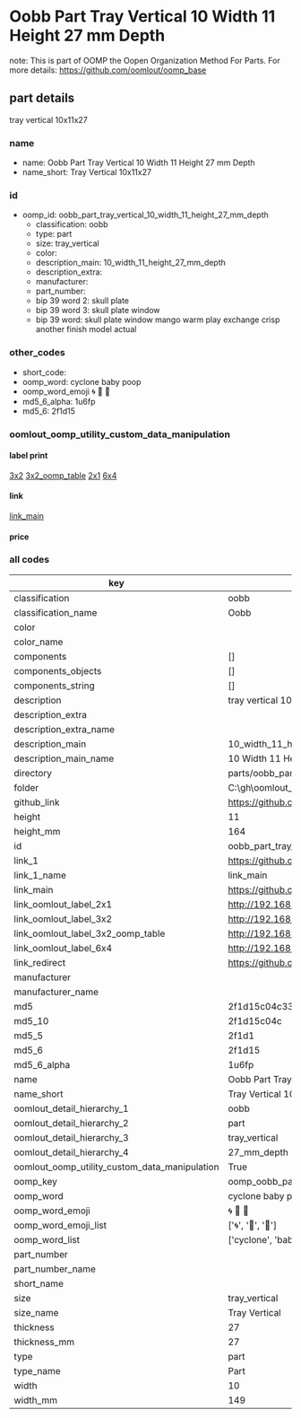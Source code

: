 # Oobb Part Tray Vertical 10 Width 11 Height 27 mm Depth  

note: This is part of OOMP the Oopen Organization Method For Parts. For more details: https://github.com/oomlout/oomp_base

##  part details
  



tray vertical 10x11x27



### name
* name: Oobb Part Tray Vertical 10 Width 11 Height 27 mm Depth
* name_short: Tray Vertical 10x11x27 
### id
* oomp_id: oobb_part_tray_vertical_10_width_11_height_27_mm_depth
  * classification: oobb
  * type: part
  * size: tray_vertical
  * color: 
  * description_main: 10_width_11_height_27_mm_depth
  * description_extra: 
  * manufacturer: 
  * part_number: 
  * bip 39 word 2: skull plate
  * bip 39 word 3: skull plate window
  * bip 39 word: skull plate window mango warm play exchange crisp another finish model actual

### other_codes
* short_code: 
* oomp_word: cyclone baby poop
* oomp_word_emoji :cyclone: :baby: :poop:
* md5_6_alpha: 1u6fp
* md5_6: 2f1d15






### oomlout_oomp_utility_custom_data_manipulation
#### label print
[3x2](http://192.168.1.245:1112/?label=oomp%201u6fp)
[3x2_oomp_table](http://192.168.1.108:1112/?label=oomp%201u6fp)
[2x1](http://192.168.1.242:1112/?label=oomp%201u6fp)
[6x4](http://192.168.1.55:1112/?label=oomp%201u6fp)    

#### link

[link_main](https://github.com/oomlout/oomlout_oobb_version_4_generated_parts/tree/main/navigation_oomp/oobb/part/tray_vertical/10_width_11_height_27_mm_depth/part)                              

#### price







### all codes 
| key | value |  
| --- | --- |  
| classification | oobb |  
| classification_name | Oobb |  
| color |  |  
| color_name |  |  
| components | [] |  
| components_objects | [] |  
| components_string | [] |  
| description | tray vertical 10x11x27 |  
| description_extra |  |  
| description_extra_name |  |  
| description_main | 10_width_11_height_27_mm_depth |  
| description_main_name | 10 Width 11 Height 27 mm Depth |  
| directory | parts/oobb_part_tray_vertical_10_width_11_height_27_mm_depth |  
| folder | C:\gh\oomlout_oobb_version_4_generated_parts\parts\oobb_part_tray_vertical_10_width_11_height_27_mm_depth |  
| github_link | https://github.com/oomlout/oomlout_oomp_part_src/tree/main/parts/oobb_part_tray_vertical_10_width_11_height_27_mm_depth |  
| height | 11 |  
| height_mm | 164 |  
| id | oobb_part_tray_vertical_10_width_11_height_27_mm_depth |  
| link_1 | https://github.com/oomlout/oomlout_oobb_version_4_generated_parts/tree/main/navigation_oomp/oobb/part/tray_vertical/10_width_11_height_27_mm_depth/part |  
| link_1_name | link_main |  
| link_main | https://github.com/oomlout/oomlout_oobb_version_4_generated_parts/tree/main/navigation_oomp/oobb/part/tray_vertical/10_width_11_height_27_mm_depth/part |  
| link_oomlout_label_2x1 | http://192.168.1.242:1112/?label=oomp%201u6fp |  
| link_oomlout_label_3x2 | http://192.168.1.245:1112/?label=oomp%201u6fp |  
| link_oomlout_label_3x2_oomp_table | http://192.168.1.108:1112/?label=oomp%201u6fp |  
| link_oomlout_label_6x4 | http://192.168.1.55:1112/?label=oomp%201u6fp |  
| link_redirect | https://github.com/oomlout/oomlout_oobb_version_4_generated_parts/tree/main/parts/oobb_tray_vertical_10_11_27 |  
| manufacturer |  |  
| manufacturer_name |  |  
| md5 | 2f1d15c04c33a9d6997b9873f6e98e56 |  
| md5_10 | 2f1d15c04c |  
| md5_5 | 2f1d1 |  
| md5_6 | 2f1d15 |  
| md5_6_alpha | 1u6fp |  
| name | Oobb Part Tray Vertical 10 Width 11 Height 27 mm Depth |  
| name_short | Tray Vertical 10x11x27  |  
| oomlout_detail_hierarchy_1 | oobb |  
| oomlout_detail_hierarchy_2 | part |  
| oomlout_detail_hierarchy_3 | tray_vertical |  
| oomlout_detail_hierarchy_4 | 27_mm_depth |  
| oomlout_oomp_utility_custom_data_manipulation | True |  
| oomp_key | oomp_oobb_part_tray_vertical_10_width_11_height_27_mm_depth |  
| oomp_word | cyclone baby poop |  
| oomp_word_emoji | :cyclone: :baby: :poop: |  
| oomp_word_emoji_list | [':cyclone:', ':baby:', ':poop:'] |  
| oomp_word_list | ['cyclone', 'baby', 'poop'] |  
| part_number |  |  
| part_number_name |  |  
| short_name |  |  
| size | tray_vertical |  
| size_name | Tray Vertical |  
| thickness | 27 |  
| thickness_mm | 27 |  
| type | part |  
| type_name | Part |  
| width | 10 |  
| width_mm | 149 |  
